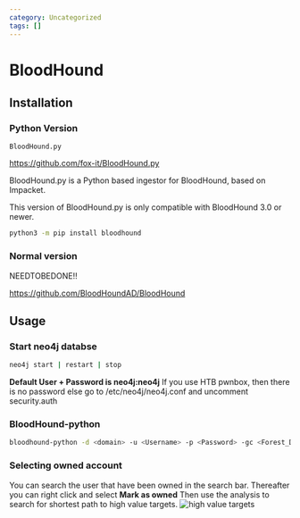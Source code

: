 ```yaml
---
category: Uncategorized
tags: []
---
```

# BloodHound

## Installation

### Python Version
``BloodHound.py``

https://github.com/fox-it/BloodHound.py

BloodHound.py is a Python based ingestor for BloodHound, based on Impacket.

This version of BloodHound.py is only compatible with BloodHound 3.0 or newer.
````bash
python3 -m pip install bloodhound
````

### Normal version
NEEDTOBEDONE!!

https://github.com/BloodHoundAD/BloodHound

## Usage
### Start neo4j databse
````bash
neo4j start | restart | stop
````
**Default User + Password is neo4j:neo4j**
If you use HTB pwnbox, then there is no password else go to /etc/neo4j/neo4j.conf and uncomment security.auth
### BloodHound-python

````bash
bloodhound-python -d <domain> -u <Username> -p <Password> -gc <Forest_Domain> -c all -ns <IP-ADDRESS>
````

### Selecting owned account
You can search the user that have been owned in the search bar. Thereafter you can right click and select **Mark as owned**
Then use the analysis to search for shortest path to high value targets.
![high value targets](https://github.com/lassecod2/P3nT3sT/blob/main/photo/bloodhond_htb.local.jpg)
